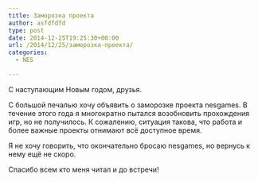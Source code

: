 ```yaml
---
title: Заморозка проекта
author: asfdfdfd
type: post
date: 2014-12-25T19:25:30+00:00
url: /2014/12/25/заморозка-проекта/
categories:
  - NES

---
```

С наступающим Новым годом, друзья.

С большой печалью хочу объявить о заморозке проекта nesgames. В течение этого года я многократно пытался возобновить прохождения игр, но не получилось. К сожалению, ситуация такова, что работа и более важные проекты отнимают всё доступное время. 

Я не хочу говорить, что окончательно бросаю nesgames, но вернусь к нему ещё не скоро. 

Спасибо всем кто меня читал и до встречи!